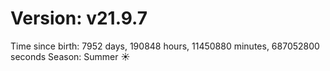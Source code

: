 # Version: v21.9.7
Time since birth: 7952 days, 190848 hours, 11450880 minutes, 687052800 seconds
Season: Summer ☀️
